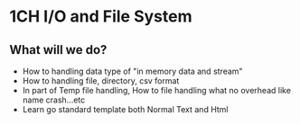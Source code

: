# 1CH I/O and File System

## What will we do?

- How to handling data type of "in memory data and stream"
- How to handling file, directory, csv format
- In part of Temp file handling, How to file handling what no overhead like name crash...etc
- Learn go standard template both Normal Text and Html
